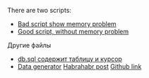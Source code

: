 There are two scripts:

- [Bad script show memory problem](bad.php) 
- [Good script, without memory problem](good.php) 


Другие файлы
- [db.sql содержит таблицу и курсор](db.sql)
- [Data generator](generator.py)  [Habrahabr post](https://habrahabr.ru/post/318120/)
                                  [Github link](https://github.com/lk-geimfari/elizabeth/)              






